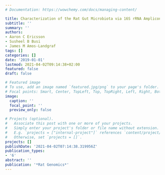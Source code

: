 ```yaml
---
# Documentation: https://wowchemy.com/docs/managing-content/

title: Characterization of the Rat Gut Microbiota via 16S rRNA Amplicon Library Sequencing
subtitle: ''
summary: ''
authors:
- Aaron C Ericsson
- Susheel B Busi
- James M Amos-Landgraf
tags: []
categories: []
date: '2019-01-01'
lastmod: 2021-04-02T09:14:38+02:00
featured: false
draft: false

# Featured image
# To use, add an image named `featured.jpg/png` to your page's folder.
# Focal points: Smart, Center, TopLeft, Top, TopRight, Left, Right, BottomLeft, Bottom, BottomRight.
image:
  caption: ''
  focal_point: ''
  preview_only: false

# Projects (optional).
#   Associate this post with one or more of your projects.
#   Simply enter your project's folder or file name without extension.
#   E.g. `projects = ["internal-project"]` references `content/project/deep-learning/index.md`.
#   Otherwise, set `projects = []`.
projects: []
publishDate: '2021-04-02T07:14:38.319956Z'
publication_types:
- '6'
abstract: ''
publication: '*Rat Genomics*'
---
```

